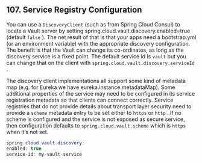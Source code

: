 ## 107. Service Registry Configuration

You can use a  `DiscoveryClient`  (such as from Spring Cloud Consul) to locate a Vault server by setting spring.cloud.vault.discovery.enabled=true (default  `false` ). The net result of that is that your apps need a bootstrap.yml (or an environment variable) with the appropriate discovery configuration. The benefit is that the Vault can change its co-ordinates, as long as the discovery service is a fixed point. The default service id is  `vault`  but you can change that on the client with  `spring.cloud.vault.discovery.serviceId` .

The discovery client implementations all support some kind of metadata map (e.g. for Eureka we have eureka.instance.metadataMap). Some additional properties of the service may need to be configured in its service registration metadata so that clients can connect correctly. Service registries that do not provide details about transport layer security need to provide a  `scheme`  metadata entry to be set either to  `https`  or  `http` . If no scheme is configured and the service is not exposed as secure service, then configuration defaults to  `spring.cloud.vault.scheme`  which is  `https`  when it’s not set.

```java
spring.cloud.vault.discovery:
enabled: true
service-id: my-vault-service
```

